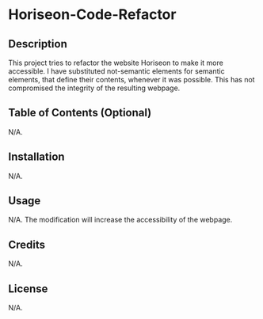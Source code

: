 # Horiseon-Code-Refactor

## Description 

This project tries to refactor the website Horiseon to make it more accessible. I have substituted not-semantic elements for semantic elements, that define their contents, whenever it was possible. This has not compromised the integrity of the resulting webpage.


## Table of Contents (Optional)

N/A.


## Installation

N/A.

## Usage 

N/A. The modification will increase the accessibility of the webpage.


## Credits

N/A.


## License

N/A.